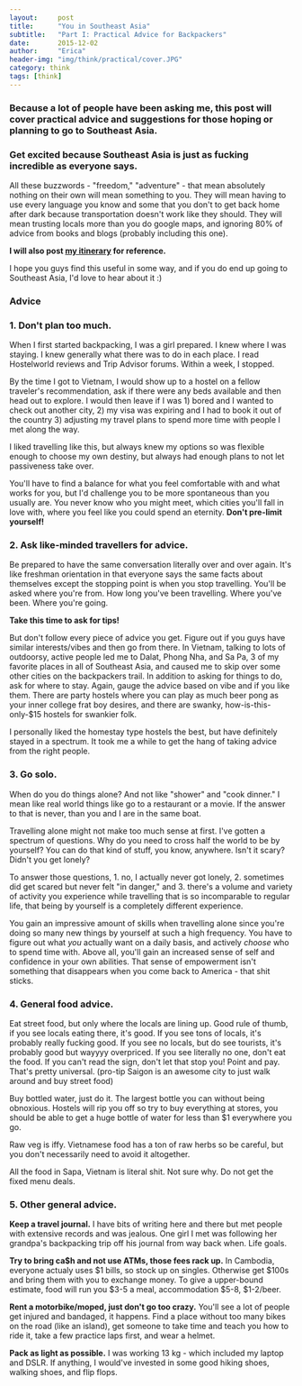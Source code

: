 ```yaml
---
layout:     post
title:      "You in Southeast Asia"
subtitle:   "Part I: Practical Advice for Backpackers"
date:       2015-12-02
author:     "Erica"
header-img: "img/think/practical/cover.JPG"
category: think
tags: [think]
---
```


<h3 class="section-heading">Because a lot of people have been asking me, this post will cover practical advice and suggestions for those hoping or planning to go to Southeast Asia.</h3>

<h3>Get excited because Southeast Asia is just as fucking incredible as everyone says.</h3>

All these buzzwords - "freedom," "adventure" - that mean absolutely nothing on their own will mean something to you. They will mean having to use every language you know and some that you don't to get back home after dark because transportation doesn't work like they should. They will mean trusting locals more than you do google maps, and ignoring 80% of advice from books and blogs (probably including this one).

<b>I will also post <a href="{% post_url 2015-12-09-itinerary %}" target="_blank">my itinerary</a> for reference.</b>

I hope you guys find this useful in some way, and if you do end up going to Southeast Asia, I'd love to hear about it :)

<h3 class="section-heading">Advice</h3>

<h3>1. Don't plan too much.</h3>
When I first started backpacking, I was a girl prepared. I knew where I was staying. I knew generally what there was to do in each place. I read Hostelworld reviews and Trip Advisor forums. Within a week, I stopped. 

By the time I got to Vietnam, I would show up to a hostel on a fellow traveler's recommendation, ask if there were any beds available and then head out to explore. I would then leave if I was 1) bored and I wanted to check out another city, 2) my visa was expiring and I had to book it out of the country 3) adjusting my travel plans to spend more time with people I met along the way.

I liked travelling like this, but always knew my options so was flexible enough to choose my own destiny, but always had enough plans to not let passiveness take over.

You'll have to find a balance for what you feel comfortable with and what works for you, but I'd challenge you to be more spontaneous than you usually are. You never know who you might meet, which cities you'll fall in love with, where you feel like you could spend an eternity. <b>Don't pre-limit yourself!</b>

<h3>2. Ask like-minded travellers for advice.</h3>
Be prepared to have the same conversation literally over and over again. It's like freshman orientation in that everyone says the same facts about themselves except the stopping point is when you stop travelling. You'll be asked where you're from. How long you've been travelling. Where you've been. Where you're going. 

<b>Take this time to ask for tips!</b>

But don't follow every piece of advice you get. Figure out if you guys have similar interests/vibes and then go from there. In Vietnam, talking to lots of outdoorsy, active people led me to Dalat, Phong Nha, and Sa Pa, 3 of my favorite places in all of Southeast Asia, and caused me to skip over some other cities on the backpackers trail. In addition to asking for things to do, ask for where to stay. Again, gauge the advice based on vibe and if you like them. There are party hostels where you can play as much beer pong as your inner college frat boy desires, and there are swanky, how-is-this-only-$15 hostels for swankier folk. 

I personally liked the homestay type hostels the best, but have definitely stayed in a spectrum. It took me a while to get the hang of taking advice from the right people.

<h3>3. Go solo.</h3>
When do you do things alone? And not like "shower" and "cook dinner." I mean like real world things like go to a restaurant or a movie. If the answer to that is never, than you and I are in the same boat.

Travelling alone might not make too much sense at first. I've gotten a spectrum of questions. Why do you need to cross half the world to be by yourself? You can do that kind of stuff, you know, anywhere. Isn't it scary? Didn't you get lonely?

To answer those questions, 1. no, I actually never got lonely, 2. sometimes did get scared but never felt "in danger," and 3. there's a volume and variety of activity you experience while travelling that is so incomparable to regular life, that being by yourself is a completely different experience.

You gain an impressive amount of skills when travelling alone since you're doing so many new things by yourself at such a high frequency. You have to figure out what <i>you</i> actually want on a daily basis, and actively <i>choose</i> who to spend time with. Above all, you'll gain an increased sense of self and confidence in your own abilities. That sense of empowerment isn't something that disappears when you come back to America - that shit sticks.

<h3>4. General food advice.</h3>
Eat street food, but only where the locals are lining up. Good rule of thumb, if you see locals eating there, it's good. If you see tons of locals, it's probably really fucking good. If you see no locals, but do see tourists, it's probably good but wayyyy overpriced. If you see literally no one, don't eat the food. If you can't read the sign, don't let that stop you! Point and pay. That's pretty universal. (pro-tip Saigon is an awesome city to just walk around and buy street food)

Buy bottled water, just do it. The largest bottle you can without being obnoxious. Hostels will rip you off so try to buy everything at stores, you should be able to get a huge bottle of water for less than $1 everywhere you go.

Raw veg is iffy. Vietnamese food has a ton of raw herbs so be careful, but you don't necessarily need to avoid it altogether.

All the food in Sapa, Vietnam is literal shit. Not sure why. Do not get the fixed menu deals.

<h3>5. Other general advice.</h3>
<b>Keep a travel journal.</b> I have bits of writing here and there but met people with extensive records and was jealous. One girl I met was following her grandpa's backpacking trip off his journal from way back when. Life goals.

<b>Try to bring ca$h and not use ATMs, those fees rack up.</b> In Cambodia, everyone actualy uses $1 bills, so stock up on singles. Otherwise get $100s and bring them with you to exchange money. To give a upper-bound estimate, food will run you $3-5 a meal, accommodation $5-8, $1-2/beer.

<b>Rent a motorbike/moped, just don't go too crazy.</b> You'll see a lot of people get injured and bandaged, it happens. Find a place without too many bikes on the road (like an island), get someone to take time and teach you how to ride it, take a few practice laps first, and wear a helmet. 

<b>Pack as light as possible.</b> I was working 13 kg - which included my laptop and DSLR. If anything, I would've invested in some good hiking shoes, walking shoes, and flip flops.